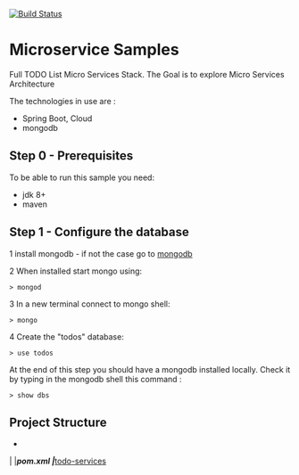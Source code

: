 [![Build Status](https://travis-ci.org/ngi80/microservice-samples.svg?branch=master)](https://travis-ci.org/ngi80/microservice-samples)

# Microservice Samples

Full TODO List Micro Services Stack.
The Goal is to explore Micro Services Architecture

The technologies in use are :

* Spring Boot, Cloud
* mongodb

## Step 0 - Prerequisites
To be able to run this sample you need:
* jdk 8+
* maven

## Step 1 - Configure the database

1 install mongodb  - if not the case go to [mongodb](https://www.mongodb.org/)

2 When installed start mongo using:
```
> mongod
```
3 In a new terminal connect to mongo shell:
 ```
> mongo
 ```
4 Create the "todos" database:
```
> use todos
```

At the end of this step you should have a mongodb installed locally.
Check it by typing in the mongodb shell this command :
```
> show dbs
```

## Project Structure

*
|
|___pom.xml
|___[todo-services](todo-services)